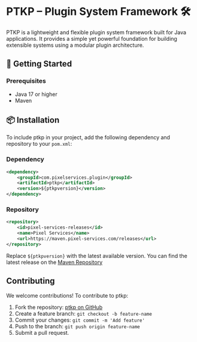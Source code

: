 # PTKP – Plugin System Framework 🛠️
PTKP is a lightweight and flexible plugin system framework built for Java applications. It provides a simple yet powerful foundation for building extensible systems using a modular plugin architecture.

## 🚀 Getting Started

### Prerequisites

- Java 17 or higher
- Maven

## 📦 Installation
To include ptkp in your project, add the following dependency and repository to your ``pom.xml``:

### Dependency
```xml
<dependency>
    <groupId>com.pixelservices.plugin</groupId>
    <artifactId>ptkp</artifactId>
    <version>${ptkpversion}</version>
</dependency>
```
### Repository
```xml
<repository>
    <id>pixel-services-releases</id>
    <name>Pixel Services</name>
    <url>https://maven.pixel-services.com/releases</url>
</repository>
```

Replace ```${ptkpversion}``` with the latest available version. You can find the latest release on the [Maven Repository](https://maven.pixel-services.com/releases)

## Contributing
We welcome contributions! To contribute to ptkp:
1. Fork the repository: [ptkp on GitHub](https://github.com/Pixel-Services/ptkp)
2. Create a feature branch: `git checkout -b feature-name`
3. Commit your changes: `git commit -m 'Add feature'`
4. Push to the branch: `git push origin feature-name`
5. Submit a pull request.
